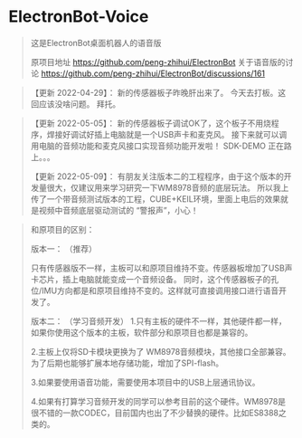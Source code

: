 # ElectronBot-Voice

> 这是ElectronBot桌面机器人的语音版
> 
> 原项目地址 https://github.com/peng-zhihui/ElectronBot
> 关于语音版的讨论 https://github.com/peng-zhihui/ElectronBot/discussions/161

> 【更新 2022-04-29】： 新的传感器板子昨晚肝出来了。 今天去打板。这回应该没啥问题。 拜托。 

> 【更新 2022-05-05】： 新的传感器板子调试OK了，这个板子不用烧程序，焊接好调试好插上电脑就是一个USB声卡和麦克风。
> 						接下来就可以调用电脑的音频功能和麦克风接口实现音频功能开发啦！
> 						SDK-DEMO 正在路上。。。
>
> 【更新 2022-05-09】： 有朋友关注版本二的工程程序，由于这个版本的开发量很大，仅建议用来学习研究一下WM8978音频的底层玩法。
> 						所以我上传了一个带音频测试版本的工程，CUBE+KEIL环境，里面上电后的效果就是视频中音频底层驱动测试的 “警报声”，小心！
>
> 	

> 和原项目的区别：
> 
> 版本一： （推荐）
>
> 只有传感器版不一样，主板可以和原项目维持不变。传感器板增加了USB声卡芯片，插上电脑就能变成一个音频设备。
> 同时，这个传感器板子的孔位/IMU方向都是和原项目维持不变的。这样就可直接调用接口进行语音开发了。
>
> 版本二： （学习音频开发）
> 1.只有主板的硬件不一样，其他硬件都一样，如果你使用这个版本的主板，软件部分和原项目也都是兼容的。
> 
> 2.主板上仅将SD卡模块更换为了 WM8978音频模块，其他接口全部兼容。 为了后期也能够扩展本地存储功能，增加了SPI-flash。
> 
> 3.如果要使用语音功能，需要使用本项目中的USB上层通讯协议。
>
> 4.如果有打算学习音频开发的同学可以参考目前的这个硬件。WM8978是很不错的一款CODEC，目前国内也出了不少替换的硬件。比如ES8388之类的。
>


